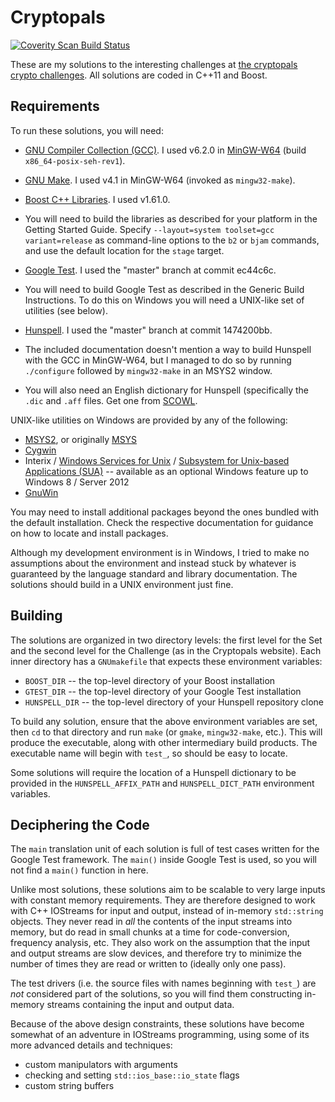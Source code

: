 # Cryptopals

<a href="https://scan.coverity.com/projects/tanzislam-cryptopals">
  <img alt="Coverity Scan Build Status"
       src="https://scan.coverity.com/projects/10143/badge.svg"/>
</a>

These are my solutions to the interesting challenges at [the cryptopals crypto
challenges](https://cryptopals.com). All solutions are coded in C++11 and Boost.

## Requirements

To run these solutions, you will need:
 - [GNU Compiler Collection (GCC)](https://gcc.gnu.org/). I used v6.2.0 in
   [MinGW-W64](https://mingw-w64.org/doku.php) (build `x86_64-posix-seh-rev1`).

 - [GNU Make](https://www.gnu.org/software/make/). I used v4.1 in MinGW-W64
   (invoked as `mingw32-make`).

 - [Boost C++ Libraries](http://www.boost.org/). I used v1.61.0.
  - You will need to build the libraries as described for your platform in the
    Getting Started Guide. Specify `--layout=system toolset=gcc variant=release`
    as command-line options to the `b2` or `bjam` commands, and use the default
    location for the `stage` target.

 - [Google Test](https://github.com/google/googletest/). I used the "master"
   branch at commit ec44c6c.
  - You will need to build Google Test as described in the Generic Build
    Instructions. To do this on Windows you will need a UNIX-like set of
    utilities (see below).

 - [Hunspell](https://hunspell.github.io/). I used the "master" branch at commit
   1474200bb.
  - The included documentation doesn't mention a way to build Hunspell with the
    GCC in MinGW-W64, but I managed to do so by running `./configure` followed
    by `mingw32-make` in an MSYS2 window.
  - You will also need an English dictionary for Hunspell (specifically the
    `.dic` and `.aff` files. Get one from [SCOWL](http://wordlist.aspell.net/).

UNIX-like utilities on Windows are provided by any of the following:
 - [MSYS2](http://msys2.github.io/), or originally [MSYS](http://www.mingw.org/)
 - [Cygwin](https://www.cygwin.com/)
 - Interix / [Windows Services for Unix](
   https://technet.microsoft.com/en-gb/library/bb463212.aspx) / [Subsystem for
   Unix-based Applications (SUA)](
   https://msdn.microsoft.com/en-us/library/cc772343(v=ws.11).aspx) --
   available as an optional Windows feature up to Windows 8 / Server 2012
 - [GnuWin](http://gnuwin32.sourceforge.net/)

You may need to install additional packages beyond the ones bundled with the
default installation. Check the respective documentation for guidance on how to
locate and install packages.

Although my development environment is in Windows, I tried to make no
assumptions about the environment and instead stuck by whatever is guaranteed by
the language standard and library documentation. The solutions should build in a
UNIX environment just fine.

## Building

The solutions are organized in two directory levels: the first level for the Set
and the second level for the Challenge (as in the Cryptopals website). Each
inner directory has a `GNUmakefile` that expects these environment variables:
 - `BOOST_DIR` -- the top-level directory of your Boost installation
 - `GTEST_DIR` -- the top-level directory of your Google Test installation
 - `HUNSPELL_DIR` -- the top-level directory of your Hunspell repository clone

To build any solution, ensure that the above environment variables are set, then
`cd` to that directory and run `make` (or `gmake`, `mingw32-make`, etc.). This
will produce the executable, along with other intermediary build products. The
executable name will begin with `test_`, so should be easy to locate.

Some solutions will require the location of a Hunspell dictionary to be provided
in the `HUNSPELL_AFFIX_PATH` and `HUNSPELL_DICT_PATH` environment variables.

## Deciphering the Code

The `main` translation unit of each solution is full of test cases written for
the Google Test framework. The `main()` inside Google Test is used, so you will
not find a `main()` function in here.

Unlike most solutions, these solutions aim to be scalable to very large inputs
with constant memory requirements. They are therefore designed to work with C++
IOStreams for input and output, instead of in-memory `std::string` objects. They
never read in _all_ the contents of the input streams into memory, but do read
in small chunks at a time for code-conversion, frequency analysis, etc. They
also work on the assumption that the input and output streams are slow devices,
and therefore try to minimize the number of times they are read or written to
(ideally only one pass).

The test drivers (i.e. the source files with names beginning with `test_`) are
_not_ considered part of the solutions, so you will find them constructing
in-memory streams containing the input and output data.

Because of the above design constraints, these solutions have become somewhat of
an adventure in IOStreams programming, using some of its more advanced details
and techniques:
 - custom manipulators with arguments
 - checking and setting `std::ios_base::io_state` flags
 - custom string buffers
